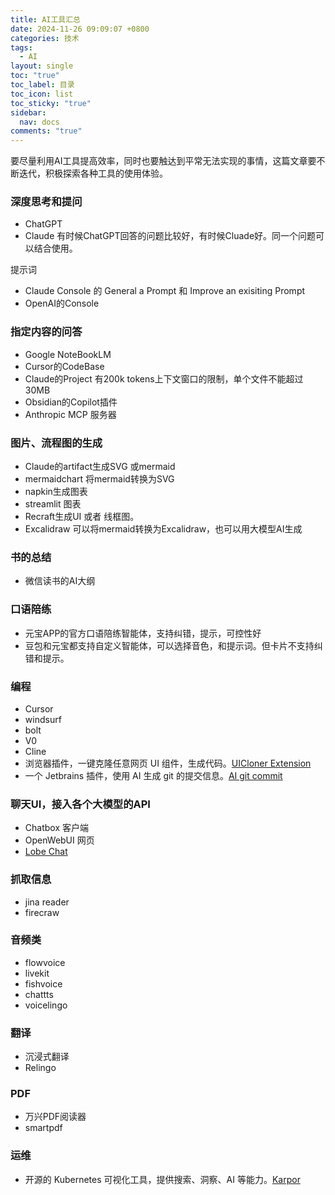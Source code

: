 ```yaml
---
title: AI工具汇总
date: 2024-11-26 09:09:07 +0800
categories: 技术
tags:
  - AI
layout: single
toc: "true"
toc_label: 目录
toc_icon: list
toc_sticky: "true"
sidebar:
  nav: docs
comments: "true"
---
```

要尽量利用AI工具提高效率，同时也要触达到平常无法实现的事情，这篇文章要不断迭代，积极探索各种工具的使用体验。

### 深度思考和提问
- ChatGPT
- Claude
有时候ChatGPT回答的问题比较好，有时候Cluade好。同一个问题可以结合使用。

提示词
- Claude Console 的 General a Prompt  和 Improve an exisiting Prompt
- OpenAI的Console
### 指定内容的问答
- Google NoteBookLM
- Cursor的CodeBase
- Claude的Project  有200k tokens上下文窗口的限制，单个文件不能超过30MB
- Obsidian的Copilot插件
- Anthropic MCP 服务器

### 图片、流程图的生成
- Claude的artifact生成SVG 或mermaid
- mermaidchart 将mermaid转换为SVG
- napkin生成图表
- streamlit 图表
- Recraft生成UI 或者 线框图。
- Excalidraw 可以将mermaid转换为Excalidraw，也可以用大模型AI生成

### 书的总结
- 微信读书的AI大纲

### 口语陪练
- 元宝APP的官方口语陪练智能体，支持纠错，提示，可控性好
- 豆包和元宝都支持自定义智能体，可以选择音色，和提示词。但卡片不支持纠错和提示。

### 编程
- Cursor
- windsurf
- bolt
- V0
- Cline
- 浏览器插件，一键克隆任意网页 UI 组件，生成代码。[UICloner Extension](https://github.com/AndySpider/uicloner-extension)
- 一个 Jetbrains 插件，使用 AI 生成 git 的提交信息。[AI git commit](https://github.com/ruanyf/weekly/issues/5572)

### 聊天UI，接入各个大模型的API
- Chatbox 客户端
- OpenWebUI 网页
- [Lobe Chat](https://github.com/lobehub/lobe-chat)

### 抓取信息
- jina reader
- firecraw
### 音频类
- flowvoice
- livekit
- fishvoice
- chattts
- voicelingo

### 翻译
- 沉浸式翻译
- Relingo 

### PDF
- 万兴PDF阅读器
- smartpdf

### 运维
- 开源的 Kubernetes 可视化工具，提供搜索、洞察、AI 等能力。[Karpor](https://github.com/KusionStack/karpor)

